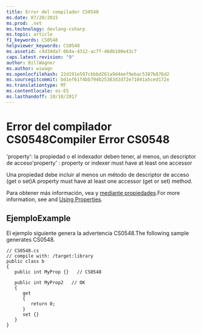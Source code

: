 ```yaml
---
title: Error del compilador CS0548
ms.date: 07/20/2015
ms.prod: .net
ms.technology: devlang-csharp
ms.topic: article
f1_keywords: CS0548
helpviewer_keywords: CS0548
ms.assetid: c4d34da7-0b4a-4312-ac7f-46db100e43c7
caps.latest.revision: "9"
author: BillWagner
ms.author: wiwagn
ms.openlocfilehash: 22d191e597cbbbd261a9d4eef9ebac5387b876d2
ms.sourcegitcommit: bd1ef61f4bb794b25383d3d72e71041a5ced172e
ms.translationtype: MT
ms.contentlocale: es-ES
ms.lasthandoff: 10/18/2017
---
```

# <a name="compiler-error-cs0548"></a><span data-ttu-id="d9d12-102">Error del compilador CS0548</span><span class="sxs-lookup"><span data-stu-id="d9d12-102">Compiler Error CS0548</span></span>
<span data-ttu-id="d9d12-103">'property': la propiedad o el indexador deben tener, al menos, un descriptor de acceso</span><span class="sxs-lookup"><span data-stu-id="d9d12-103">'property' : property or indexer must have at least one accessor</span></span>  
  
 <span data-ttu-id="d9d12-104">Una propiedad debe incluir al menos un método de descriptor de acceso (get o set)</span><span class="sxs-lookup"><span data-stu-id="d9d12-104">A property must have at least one accessor (get or set) method.</span></span>  
  
 <span data-ttu-id="d9d12-105">Para obtener más información, vea y [mediante propiedades](../../csharp/programming-guide/classes-and-structs/using-properties.md).</span><span class="sxs-lookup"><span data-stu-id="d9d12-105">For more information, see and [Using Properties](../../csharp/programming-guide/classes-and-structs/using-properties.md).</span></span>  
  
## <a name="example"></a><span data-ttu-id="d9d12-106">Ejemplo</span><span class="sxs-lookup"><span data-stu-id="d9d12-106">Example</span></span>  
 <span data-ttu-id="d9d12-107">El ejemplo siguiente genera la advertencia CS0548.</span><span class="sxs-lookup"><span data-stu-id="d9d12-107">The following sample generates CS0548.</span></span>  
  
```  
// CS0548.cs  
// compile with: /target:library  
public class b  
{  
   public int MyProp {}   // CS0548  
  
   public int MyProp2   // OK  
   {  
      get  
      {  
         return 0;  
      }  
      set {}  
   }  
}  
```
